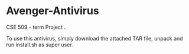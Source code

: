 # Avenger-Antivirus
CSE 509 - term Project .


To use this antivirus, simply download the attached TAR file, unpack and run install.sh as super user.

